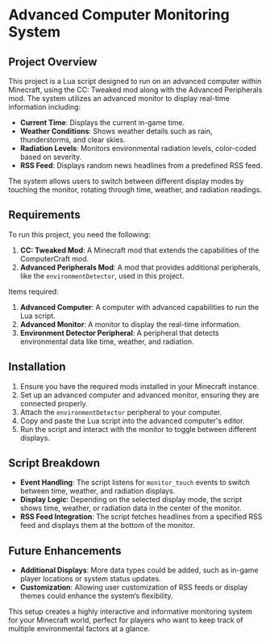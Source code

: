 # Advanced Computer Monitoring System

## Project Overview
This project is a Lua script designed to run on an advanced computer within Minecraft, using the CC: Tweaked mod along with the Advanced Peripherals mod. The system utilizes an advanced monitor to display real-time information including:

- **Current Time**: Displays the current in-game time.
- **Weather Conditions**: Shows weather details such as rain, thunderstorms, and clear skies.
- **Radiation Levels**: Monitors environmental radiation levels, color-coded based on severity.
- **RSS Feed**: Displays random news headlines from a predefined RSS feed.

The system allows users to switch between different display modes by touching the monitor, rotating through time, weather, and radiation readings.

## Requirements
To run this project, you need the following:
1. **CC: Tweaked Mod**: A Minecraft mod that extends the capabilities of the ComputerCraft mod.
2. **Advanced Peripherals Mod**: A mod that provides additional peripherals, like the `environmentDetector`, used in this project.

Items required:
1. **Advanced Computer**: A computer with advanced capabilities to run the Lua script.
2. **Advanced Monitor**: A monitor to display the real-time information.
3. **Environment Detector Peripheral**: A peripheral that detects environmental data like time, weather, and radiation.

## Installation
1. Ensure you have the required mods installed in your Minecraft instance.
2. Set up an advanced computer and advanced monitor, ensuring they are connected properly.
3. Attach the `environmentDetector` peripheral to your computer.
4. Copy and paste the Lua script into the advanced computer's editor.
5. Run the script and interact with the monitor to toggle between different displays.

## Script Breakdown
- **Event Handling**: The script listens for `monitor_touch` events to switch between time, weather, and radiation displays.
- **Display Logic**: Depending on the selected display mode, the script shows time, weather, or radiation data in the center of the monitor.
- **RSS Feed Integration**: The script fetches headlines from a specified RSS feed and displays them at the bottom of the monitor.

## Future Enhancements
- **Additional Displays**: More data types could be added, such as in-game player locations or system status updates.
- **Customization**: Allowing user customization of RSS feeds or display themes could enhance the system’s flexibility.

This setup creates a highly interactive and informative monitoring system for your Minecraft world, perfect for players who want to keep track of multiple environmental factors at a glance.
